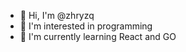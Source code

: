 - 👋 Hi, I'm @zhryzq
- 👀 I'm interested in programming
- 🌱 I'm currently learning React and GO

<!---
zhryzq/zhryzq is a ✨ special ✨ repository because its `README.md` (this file) appears on your GitHub profile.
You can click the Preview link to take a look at your changes.
--->
